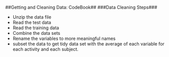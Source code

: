 ##Getting and Cleaning Data: CodeBook##
###Data Cleaning Steps###
- Unzip the data file
- Read the test data
- Read the training data
- Combine the data sets
- Rename the variables to more meaningful names
- subset the data to get tidy data set with the average of each variable for each activity and each subject.
